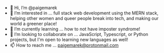 - 👋 Hi, I’m @paigemarek
- 👀 I’m interested in ... full stack web development using the MERN stack, helping other women and queer people break into tech, and making our world a greener place!
- 🌱 I’m currently learning ... how to not have imposter syndrome!
- 💞️ I’m looking to collaborate on ... JavaScript, Typescript, or Python projects, but I'm open to learning new languages as well!
- 📫 How to reach me ... paigemarek@protonmail.com

<!---
paigemarek/paigemarek is a ✨ special ✨ repository because its `README.md` (this file) appears on your GitHub profile.
You can click the Preview link to take a look at your changes.
--->
